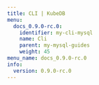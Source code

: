 ```yaml
---
title: CLI | KubeDB
menu:
  docs_0.9.0-rc.0:
    identifier: my-cli-mysql
    name: Cli
    parent: my-mysql-guides
    weight: 45
menu_name: docs_0.9.0-rc.0
info:
  version: 0.9.0-rc.0
---
```


